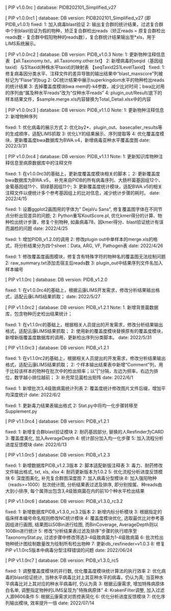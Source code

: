 [ PIP v1.0.0rc ]
database: PIDB202101_Simplified_v27


[ PIP v1.0.0rc1 ]
database: 
	DB version: PIDB202101_Simplified_v27 (即PIDB_v1.0.1)
fixed:
	1: 加入病毒blast验证
	2: 输出复合群的统计结果，过滤复合群中个别blast验证为假的物种，矫正复合群检出reads（矫正reads = 原复合群检出reads数 - 复合群中假阳物种的reads数），复合群统计结果输出至*xls，用于LIMS系统展示。


[ PIP v1.0.0rc2 ]
database:
	DB version: PIDB_v1.0.3
	Note: 
		1: 更新物种注释信息表 【all.Taxonomy.txt，all.Taxonomy.other.txt】
		2: 新增病毒的seqid（基因组taxid）与S1taxid(种株水平taxid)的映射表 【seqTaxid2S1LevelTaxid】
fixed:
	1: 修复病毒因分类水平、注释文件的差异导致的输出结果中“blast_maxscore”列被标记为“Flase”的bug
	2: QC统计结果中展示superkingdom水平的物种检出reads的统计结果
	3: 去掉覆盖度模块bwa mem的-k4参数，减少比对时间；bwa比对用的序列由“属及种水平reads”改为“仅种水平reads”
	4: plugin_out/Result/底下的样本结果文件，$sample.merge.xls内容替换为Total_Detail.xlsx中的内容


[ PIP v1.0.0rc3 ]
database:
	DB version: PIDB_v1.1.0
	Note:
		1: 更新物种注释信息
		2: 新增物种序列

fixed:
	1: 优化病毒的展示方式
	2: 优化by2*、plugin_out、basecaller_results等的生成顺序，适配LIMS抓取
	3: 优化LY的结果展示、序列提取等
	4: 优化覆盖度模块，更新覆盖度bwa数据库为BWA.v4，新增病毒亚种水平覆盖度图
date:
	2022/3/31


[ PIP v1.0.0rc4 ]
database:
        DB version: PIDB_v1.1.1
        Note:
                1: 更新知识库物种注释信息至病原数据库中的注释文件

fixed:
	1: 在v1.0.0rc3的基础上，更新度覆盖度模块相关的脚本；
	2: 更新覆盖度bwa数据库为BWA.v5， 补充来自PIDB的所有病毒序列、大肠杆菌基因组12个、金葡基因组11个、铜绿基因组11个;
	3: 更新覆盖度统计模块，适配BWA.v5的相关注释文件以便统计多个参考基因组上的比对信息，减少统计步骤的耗时。
date:
	2022/4/15

fixed:
	1: 设置ggplot2画图用的字体为" DejaVu Sans", 修复覆盖图字体在不同节点分析出现差异的问题;
	2: Python重写KoutScore.pl, 优化kmer得分的计算、物种检出统计步骤，修复个别物种, 如鼻病毒78，因kmer得分、blast验证统计有误而漏检的问题
date:
	2022/4/25

fixed:
	1: 增加PIDB_v1.2.0的调用
	2: 修改plugin out中单样本的merge.xls的格式，将分析结果分为四个sheet：Data, ARG, VF, Pathogen表
date:
	2022/4/26

fixed:
	1: 修改覆盖度画图模块，修复含有特殊字符的物种名的覆盖图无法绘制问题
	2: raw_summary.txt添加去宿主后reads数
	3: plugin_out中结果序列文件名加入样本编号


[ PIP v1.1.0rc ]
database:
        DB version: PIDB_v1.2.0
       
fixed:
	1: 在v1.0.0rc4的基础上，根据云康LIMS开发需求，修改分析结果输出格式，适配云康LIMS结果抓取；
date:
	2022/5/27


[ PIP v1.1.0rc2 ]
database:
        DB version: PIDB_v1.2.1
        Note:
        	1. 新增背景菌数据库，包含物种历史检出结果统计；
       
fixed:
	1: 在v1.1.0rc的基础上，根据相关人员提出的开发需求，修改分析结果输出格式，适配云康LIMS结果抓取；
	2: 使用新的覆盖度模块替换原有的覆盖度模块，新增新版覆盖度数据库的调用，更新检出序列分类脚本。
date:
	2022/5/31


[ PIP v1.1.0rc3 ]
database:
        DB version: PIDB_v1.2.1
       
fixed:
	1: 在v1.1.0rc2的基础上，根据相关人员提出的开发需求，修改分析结果输出格式，适配云康LIMS结果抓取；
	2: 个样本输出结果表中新增“Comment”列，用于比较该样本的物种在批次中的检出频率；以“|”分隔，左边为频率，右边为排位，数字越小排位越前；
	3: 补充常见菌检出矩阵
date:
	2022/6/1

fixed:
	1: 新增批次3,4级致病菌统计列表
	2: 覆盖度统计修改图片文件后缀，增加平均深度统计
date:
	2022/6/2

fixed:
	1: 更新毒力结果表输出格式
	2: Stat.py中将均一化步骤转移至Supplement.py


[ PIP v1.1.0rc4 ]
database:
        DB version: PIDB_v1.2.1

fixed:
	1: 新增复合群blast验证模块
	2: 耐药基因部分, 替换的人Resfinder为CARD
	3: 覆盖度美化, 加入AverageDepth
	4: 统计部分加入均一化步骤
	5: 加入流程分析进度反馈模块
date:
	2022/6/13

[ PIP v1.1.0rc5 ]
database:
	 DB version: PIDB_v1.2.3

fixed:
	1: 新增数据库PIDB_v1.2.3版本
	2: 脚本适配新版注释表
	3: 毒力、耐药修改文件输出格式, txt, xls, xlsx
	4: 耐药更新版本为1.0.2
	5: 优化流程分析进度反馈模块
	6: 深度图美化, 补充复合群图深度图
	7: 加入病毒分型模块
	8: 加入强阳物种（reads>=1000）批次统计图, 分析结果表过滤及排序, 即分别按属、种reads由大到小排序, 每个属筛出包含3,4级致病菌在内的前10个种水平检出结果


[ PIP v1.1.0rc6 ]
database:
         DB version: PIDB_v1.3.0_rc3.2

fixed:
	1: 新增数据库PIDB_v1.3.0_rc3.2版本
	2: 新增内标分析模块
	3: 根据指定的临床样本编号命名规则修改NC统计模块
	4: 覆盖度模块优化, 选取最优比对参考基因组进行画图, 结果图以50Bin进行绘图, 而BinCoverage, AverageDepth则以100Bin进行统计
	5: 修改“分析结果表过滤及排序”步骤的执行顺序至TaxonomyStat.py, 过滤步骤中修改筛选3-4级致病菌为1-4级致病菌
	6: 批次检出物种统计图绘制数量改为绘制所有检出物种
	7: 更新db_resfineder=v1.0.3
	8: 修复PIP v1.1.0rc5版本中病毒分型注释错误的问题
date:
	2022/06/24


[ PIP v1.1.0rc7 ]
database:
         DB version: PIDB_v1.3.0_rc5

fixed:
	1: 调整覆盖度模块的并行数, 优化覆盖度模块统计算法的执行效率
	2: 优化病毒的blast验证统计, 当种水平病毒比对上其亚种水平的病毒，仍认为真; 当亚种水平病毒比对上其对应的种水平病毒时, 仍认为真
	3: 根据云康需求, 增加特殊病原体白名单, 调整指定物种的LIMS呈现为"特殊病原体"
	4: KrakenFilter调整, 加入过滤人源9606条件
	5: 根据云康需求对质控表简化
	6: 优化分析进度反馈模块
	7: 优化序列输出模块, 效率提升一倍
date:
	2022/07/14
